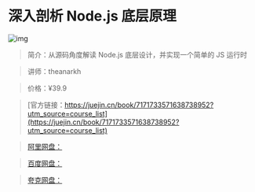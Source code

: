 # 深入剖析 Node.js 底层原理

![img](../../assets/fe6a623d192b4c78b685f8ae23d1dc7b~tplv-k3u1fbpfcp-no-mark:280:280:200:280.png)

> 简介：从源码角度解读 Node.js 底层设计，并实现一个简单的 JS 运行时

> 讲师：theanarkh

> 价格：¥39.9

> [官方链接：https://juejin.cn/book/7171733571638738952?utm_source=course_list](https://juejin.cn/book/7171733571638738952?utm_source=course_list)

> [阿里网盘：]()

> [百度网盘：]()

> [夸克网盘：]()
